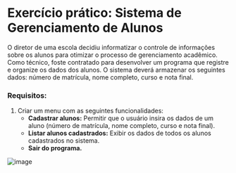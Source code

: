 # **Exercício prático: Sistema de Gerenciamento de Alunos**  

O diretor de uma escola decidiu informatizar o controle de informações sobre os alunos para otimizar o processo de gerenciamento acadêmico. Como técnico, foste contratado para desenvolver um programa que registre e organize os dados dos alunos. O sistema deverá armazenar os seguintes dados: número de matrícula, nome completo, curso e nota final.  

### Requisitos:  
1. Criar um menu com as seguintes funcionalidades:    
   - **Cadastrar alunos:** Permitir que o usuário insira os dados de um aluno (número de matrícula, nome completo, curso e nota final).   
   - **Listar alunos cadastrados:** Exibir os dados de todos os alunos cadastrados no sistema.
   - **Sair do programa.**  
<!--   
   - **Pesquisar aluno por matrícula:** Permitir buscar e exibir os dados de um aluno com base no número de matrícula informado.   
   - **Editar dados de um aluno:** Permitir modificar os dados de um aluno previamente cadastrado.   
   - **Excluir aluno:** Remover um aluno do sistema com base no número de matrícula. 
-->
    

   ![image](https://github.com/user-attachments/assets/ecbbe603-f879-409e-a58b-4686a88269cb)
